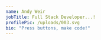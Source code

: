 ```yaml
---
name: Andy Weir
jobTitle: Full Stack Developer...!
profilePic: /uploads/003.svg
bio: "Press buttons, make code!"
---
```

